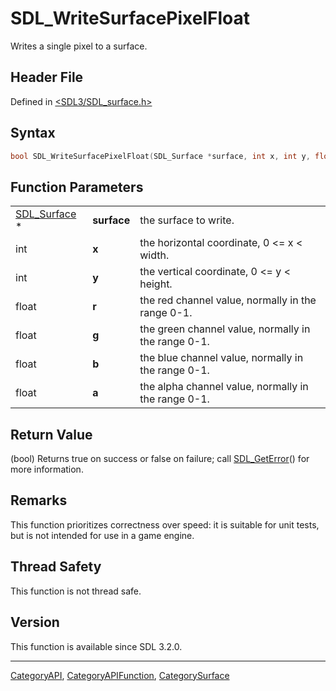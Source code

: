# SDL_WriteSurfacePixelFloat

Writes a single pixel to a surface.

## Header File

Defined in [<SDL3/SDL_surface.h>](https://github.com/libsdl-org/SDL/blob/main/include/SDL3/SDL_surface.h)

## Syntax

```c
bool SDL_WriteSurfacePixelFloat(SDL_Surface *surface, int x, int y, float r, float g, float b, float a);
```

## Function Parameters

|                              |             |                                                     |
| ---------------------------- | ----------- | --------------------------------------------------- |
| [SDL_Surface](SDL_Surface) * | **surface** | the surface to write.                               |
| int                          | **x**       | the horizontal coordinate, 0 <= x < width.          |
| int                          | **y**       | the vertical coordinate, 0 <= y < height.           |
| float                        | **r**       | the red channel value, normally in the range 0-1.   |
| float                        | **g**       | the green channel value, normally in the range 0-1. |
| float                        | **b**       | the blue channel value, normally in the range 0-1.  |
| float                        | **a**       | the alpha channel value, normally in the range 0-1. |

## Return Value

(bool) Returns true on success or false on failure; call
[SDL_GetError](SDL_GetError)() for more information.

## Remarks

This function prioritizes correctness over speed: it is suitable for unit
tests, but is not intended for use in a game engine.

## Thread Safety

This function is not thread safe.

## Version

This function is available since SDL 3.2.0.

----
[CategoryAPI](CategoryAPI), [CategoryAPIFunction](CategoryAPIFunction), [CategorySurface](CategorySurface)


